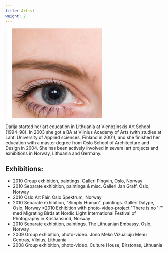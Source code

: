```yaml
---
title: Artist
weight: 2
---
```

![Darija S Hauge](artist.jpg)

Darija started her art education in Lithuania at Vienozinskis Art School (1994&ndash;98). In 2003 she got a BA at Vilnius Academy of Arts (with studies at Lahti University of Applied sciences, Finland in 2001), and she finished her education with a master degree from Oslo School of Architecture and Design in 2004. She has been actively involved in several art projects and exhibitions in Norway, Lithuania and Germany.

## Exhibitions:

* 2010 	Group exhibition, paintings. Galleri Pingvin, Oslo, Norway
* 2010 	Separate exhibition, paintings &amp; misc. Galleri Jan Graff, Oslo, Norway
* 2010 	Oslo Art Fair.  Oslo Spektrum, Norway
* 2010 	 	Separate exhibition,  &quot;Simply Human&quot;, paintings. Galleri Dalype, Oslo, Norway
*2010 	Exhibition with photo-video-project &quot;There is no 'I'&quot; med Migrating Birds at Nordic Light International Festival of Photography in Kristiansund, Norway
* 2010 	 	Separate exhibition,  paintings. The Lithuanian Embassy, Oslo, Norway
* 2009 	Group exhibition, photo-video. Jono Meko Vizualiuju Menu Centras, Vilnius, Lithuania
* 2008	Group exhibition, photo-video. Culture House, Birstonas, Lithuania
